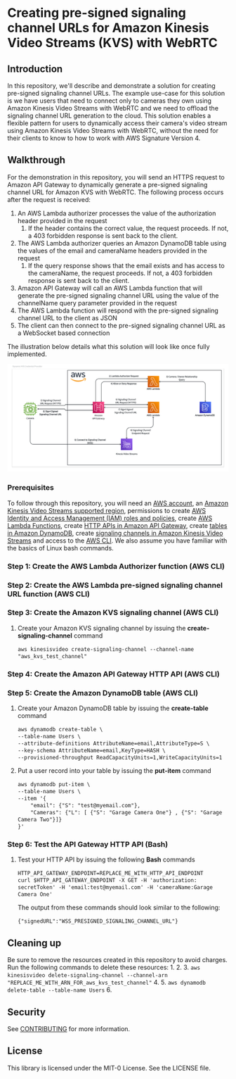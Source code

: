 # Creating pre-signed signaling channel URLs for Amazon Kinesis Video Streams (KVS) with WebRTC

## Introduction
In this repository, we'll describe and demonstrate a solution for creating pre-signed signaling channel URLs. The example use-case for this solution is we have users that need to connect only to cameras they own using Amazon Kinesis Video Streams with WebRTC and we need to offload the signaling channel URL generation to the cloud. This solution enables a flexible pattern for users to dynamically access their camera's video stream using Amazon Kinesis Video Streams with WebRTC, without the need for their clients to know to how to work with AWS Signature Version 4.

## Walkthrough
For the demonstration in this repository, you will send an HTTPS request to Amazon API Gateway to dynamically generate a pre-signed signaling channel URL for Amazon KVS with WebRTC. The following process occurs after the request is received:
1. An AWS Lambda authorizer processes the value of the authorization header provided in the request
   1. If the header contains the correct value, the request proceeds. If not, a 403 forbidden response is sent back to the client.
2. The AWS Lambda authorizer queries an Amazon DynamoDB table using the values of the email and cameraName headers provided in the request
   1. If the query response shows that the email exists and has access to the cameraName, the request proceeds. If not, a 403 forbidden response is sent back to the client.
3. Amazon API Gateway will call an AWS Lambda function that will generate the pre-signed signaling channel URL using the value of the channelName query parameter provided in the request
4. The AWS Lambda function will respond with the pre-signed signaling channel URL to the client as JSON
5. The client can then connect to the pre-signed signaling channel URL as a WebSocket based connection 

The illustration below details what this solution will look like once fully implemented.

<img src="./assets/Solution%20Overview.png" />

<br /> 

### Prerequisites
To follow through this repository, you will need an <a href="https://console.aws.amazon.com/" >AWS account</a>, an <a href="https://aws.amazon.com/about-aws/global-infrastructure/regional-product-services/" >Amazon Kinesis Video Streams supported region</a>, permissions to create <a href="https://docs.aws.amazon.com/IAM/latest/UserGuide/id_roles.html" > AWS Identity and Access Management (IAM) roles and policies</a>, create <a href="https://docs.aws.amazon.com/lambda/latest/dg/getting-started.html#getting-started-create-function"> AWS Lambda Functions</a>, create <a href="https://docs.aws.amazon.com/apigateway/latest/developerguide/api-gateway-http-tutorials.html"> HTTP APIs in Amazon API Gateway</a>, create <a href="https://docs.aws.amazon.com/amazondynamodb/latest/developerguide/getting-started-step-1.html"> tables in Amazon DynamoDB</a>, create <a href="https://docs.aws.amazon.com/kinesisvideostreams-webrtc-dg/latest/devguide/gs-createchannel.html"> signaling channels in Amazon Kinesis Video Streams</a> and access to the <a href="https://aws.amazon.com/cli/">AWS CLI</a>. We also assume you have familiar with the basics of Linux bash commands.


### Step 1: Create the AWS Lambda Authorizer function (AWS CLI)


### Step 2: Create the AWS Lambda pre-signed signaling channel URL function (AWS CLI)

### Step 3: Create the Amazon KVS signaling channel (AWS CLI)
1. Create your Amazon KVS signaling channel by issuing the <b>create-signaling-channel</b> command
    ```   
    aws kinesisvideo create-signaling-channel --channel-name "aws_kvs_test_channel"
    ```

### Step 4: Create the Amazon API Gateway HTTP API (AWS CLI)

### Step 5: Create the Amazon DynamoDB table (AWS CLI)
1. Create your Amazon DynamoDB table by issuing the <b>create-table</b> command
    ```   
    aws dynamodb create-table \
    --table-name Users \
    --attribute-definitions AttributeName=email,AttributeType=S \
    --key-schema AttributeName=email,KeyType=HASH \
    --provisioned-throughput ReadCapacityUnits=1,WriteCapacityUnits=1
    ```
2. Put a user record into your table by issuing the <b>put-item</b> command
    ```   
    aws dynamodb put-item \
    --table-name Users \
    --item '{
        "email": {"S": "test@myemail.com"},
        "Cameras": {"L": [ {"S": "Garage Camera One"} , {"S": "Garage Camera Two"}]}
    }' 
    ```


### Step 6: Test the API Gateway HTTP API (Bash)

1. Test your HTTP API by issuing the following <b>Bash</b> commands
    ```
    HTTP_API_GATEWAY_ENDPOINT=REPLACE_ME_WITH_HTTP_API_ENDPOINT
    curl $HTTP_API_GATEWAY_ENDPOINT -X GET -H 'authorization: secretToken' -H 'email:test@myemail.com' -H 'cameraName:Garage Camera One'
    ```

    The output from these commands should look similar to the following:
    ```
    {"signedURL":"WSS_PRESIGNED_SIGNALING_CHANNEL_URL"}
    ```

## Cleaning up
Be sure to remove the resources created in this repository to avoid charges. Run the following commands to delete these resources:
1. 
2. 
3. ```aws kinesisvideo delete-signaling-channel --channel-arn "REPLACE_ME_WITH_ARN_FOR_aws_kvs_test_channel"```
4. 
5. ```aws dynamodb delete-table --table-name Users```
6. 

## Security

See [CONTRIBUTING](CONTRIBUTING.md#security-issue-notifications) for more information.

## License

This library is licensed under the MIT-0 License. See the LICENSE file.

